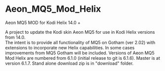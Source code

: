 # Aeon_MQ5_Mod_Helix
Aeon MQ5 MOD for Kodi Helix 14.0 +

A project to update the Kodi skin Aeon MQ5 for use in Kodi Helix versions from 14.0.  
The intent is to provide all functionality of MQ5 on Gotham (ver 2.02) with extensions to incorporate
new Helix capabilities.  In some cases improvements from MQ5 Gotham will be included.  Versions
of Aeon MQ5 Mod Helix are numbered from 6.1.0 (initial release to git is 6.1.6).  Master is at version
6.1.7.  Stand alone download zip is in "download" folder.

